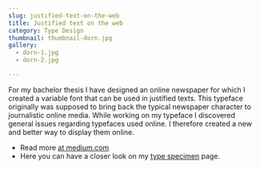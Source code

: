 ```yaml
---
slug: justified-text-on-the-web
title: Justified text on the web
category: Type Design
thumbnail: thumbnail-dorn.jpg
gallery:
  - dorn-1.jpg
  - dorn-2.jpg

---
```


For my bachelor thesis I have designed an online newspaper for which I created a variable font that can be used in justified texts. This typeface originally was supposed to bring back the typical newspaper character to journalistic online media. While working on my typeface I discovered general issues regarding typefaces used online. I therefore created a new and better way to display them online.
- Read more [at medium.com](https://medium.com/@miskolczy/justified-text-on-the-web-3d30a540eeb4 "")
- Here you can have a closer look on my [type specimen](https://miskolczy.net/dorn/specimen/ "") page.